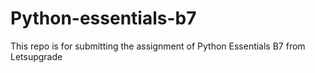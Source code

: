 # Python-essentials-b7
This repo is for submitting the assignment of Python Essentials B7 from Letsupgrade
